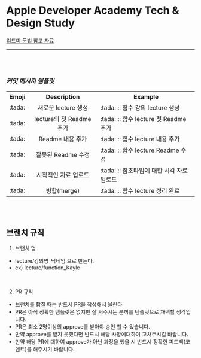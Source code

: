# Apple Developer Academy  Tech & Design Study 


[리드미 문법 참고 자료](https://gist.github.com/ihoneymon/652be052a0727ad59601)

---
<br><br>

### *커밋 메시지 템플릿*

<table>
 
 <th> Emoji  </th>
 <th> Description</th>
 <th> Example </th>
 
 <tr>
   <td align = "center"> :tada: </td>
    <td align = "center"> 새로운 lecture 생성 </td>
     <td align = "left"> :tada: :: 함수 강의 lecture 생성 </td>
 </tr>
 
  <tr>
   <td align = "center"> :tada: </td>
    <td align = "center"> lecture의 첫 Readme 추가 </td>
     <td align = "left"> :tada: :: 함수 lecture 첫 Readme 추가 </td>
 </tr>
 
 
  <tr>
   <td align = "center"> :tada: </td>
    <td align = "center"> Readme 내용 추가 </td>
     <td align = "left"> :tada: :: 함수 lecture 내용 추가 </td>
 </tr>
 
 
  <tr>
   <td align = "center"> :tada: </td>
    <td align = "center"> 잘못된 Readme 수정 </td>
     <td align = "left"> :tada: :: 함수 lecture Readme 수정 </td>
 </tr>
 
 <tr>
   <td align = "center"> :tada: </td>
    <td align = "center"> 시작적인 자료 업로드 </td>
     <td align = "left"> :tada: :: 참초타입에 대한 시각 자료 업로드 </td>
 </tr>
 
 
  <tr>
   <td align = "center"> :tada: </td>
    <td align = "center">  병합(merge) </td>
     <td align = "left"> :tada: :: 함수 lecture 정리 완료 </td>
 </tr>


</table>

<br><br>

## 브랜치 규칙 

1. 브랜치 명 
 - lecture/강의명_닉네임 으로 만든다.
  -  ex) lecture/function_Kayle 

<br>

2. PR 규칙
 - 브랜치를 합칠 때는 반드시 PR을 작성해서 올린다
 - PR은 아직 정확한 템플릿은 없지만 잘 써주시는 분꺼를 템플릿으로 채택할 생각입니다.
 - PR은 최소 2명이상의 approve를 받아야 승인 할 수 있습니다.
 - 만약 approve를 받지 못했다면 반드시 해당 사항에대하여 고쳐주시길 바랍니다.
 - 만약 해당 PR에 대하여 approve가 아닌 과정을 했을 시 반드시 정확한 피드백(코멘트)를 해주시기 바랍니다.

